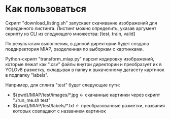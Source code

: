 # Как пользоваться

Скрипт "download_listing.sh" запускает скачивание изображений для переданного листинга.
Листинг можно определить, указав аргумент скрипту из CLI из следующего множества: [test, train, valid]

По результатам выполнения, в данной директории будет создана поддиректория MIAP, разделенная по выборкам с картинками.

Python-скрипт "transform_miap.py" парсит кодировку изображений, которые лежат как ".csv" файлы внутри
директории и преобразует их в YOLOv8 разметку, складывая в папку к выкаченному датасету картинок в подпапку "labels".

Например, для сплита "test" будет следующие пути:
- ${pwd}/MIAP/test/images/*.jpg <- скачанные картинки через скрипт "./run_me.sh test"
- ${pwd}/MIAP/test/labels/*.txt <- преобразованные разметки, названия которых совпадают с названием картинок
